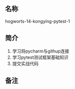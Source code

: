 ## 名称
hogworts-14-kongying-pytest-1

## 简介
1. 学习将pycharm与githup连接
2. 学习pytest测试框架基础知识
3. 提交实战代码

## 备注